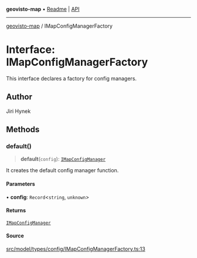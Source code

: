 **geovisto-map** • [Readme](../README.md) \| [API](../globals.md)

***

[geovisto-map](../README.md) / IMapConfigManagerFactory

# Interface: IMapConfigManagerFactory

This interface declares a factory for config managers.

## Author

Jiri Hynek

## Methods

### default()

> **default**(`config`): [`IMapConfigManager`](IMapConfigManager.md)

It creates the default config manager function.

#### Parameters

• **config**: `Record`\<`string`, `unknown`\>

#### Returns

[`IMapConfigManager`](IMapConfigManager.md)

#### Source

[src/model/types/config/IMapConfigManagerFactory.ts:13](https://github.com/geovisto/geovisto-map/blob/e22d774889dbc28cc1ec62933ecf6bab6690f172/src/model/types/config/IMapConfigManagerFactory.ts#L13)
